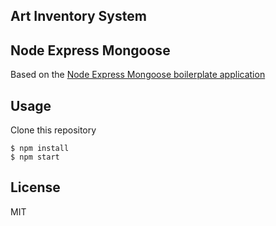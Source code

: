 ## Art Inventory System
## Node Express Mongoose

Based on the [Node Express Mongoose boilerplate application](https://github.com/madhums/node-express-mongoose/)

## Usage

Clone this repository

    $ npm install
    $ npm start

## License

MIT
